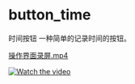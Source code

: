 # button_time

时间按钮 一种简单的记录时间的按钮。

[操作界面录屏.mp4]()


[![Watch the video](https://raw.github.com/GabLeRoux/WebMole/master/ressources/WebMole_Youtube_Video.png)](https://github.com/huifer/button_time/assets/26766909/1e93ece6-b1e4-4379-bd43-cf3c30169ca0)